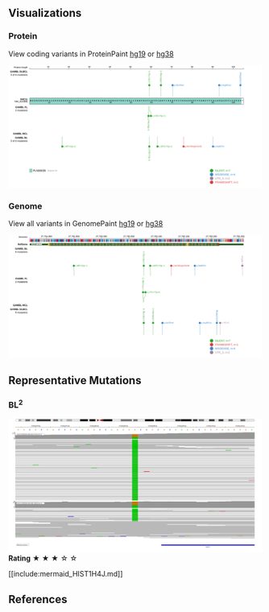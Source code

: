 ## Visualizations
### Protein
View coding variants in ProteinPaint [hg19](https://morinlab.github.io/LLMPP/GAMBL/HIST1H4J_protein.html)  or [hg38](https://morinlab.github.io/LLMPP/GAMBL/HIST1H4J_protein_hg38.html)

![](images/proteinpaint/HIST1H4J_NM_021968.svg)

### Genome
View all variants in GenomePaint [hg19](https://morinlab.github.io/LLMPP/GAMBL/HIST1H4J.html)  or [hg38](https://morinlab.github.io/LLMPP/GAMBL/HIST1H4J_hg38.html)

![](images/proteinpaint/HIST1H4J.svg)

## Representative Mutations

### BL<sup>2</sup>

![](primary/Panea_HIST1H4J.svg)
**Rating**
&starf; &starf; &starf; &star; &star;

[[include:mermaid_HIST1H4J.md]]

## References

<!-- PMBL: mottokIntegrativeGenomicAnalysis2019b -->
<!-- ORIGIN: paneaWholeGenomeLandscape2019 -->
<!-- BL: paneaWholeGenomeLandscape2019 -->
<!-- BL: paneaWholeGenomeLandscape2019 -->
